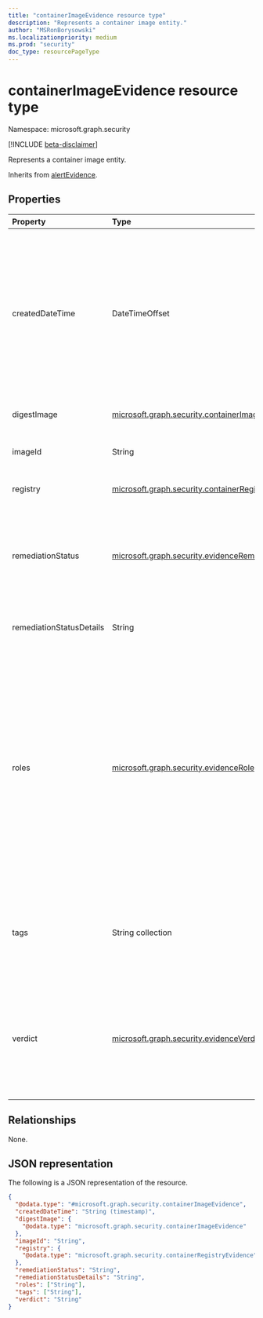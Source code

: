 ```yaml
---
title: "containerImageEvidence resource type"
description: "Represents a container image entity."
author: "MSRonBorysowski"
ms.localizationpriority: medium
ms.prod: "security"
doc_type: resourcePageType
---
```


# containerImageEvidence resource type

Namespace: microsoft.graph.security

[!INCLUDE [beta-disclaimer](../../includes/beta-disclaimer.md)]

Represents a container image entity.

Inherits from [alertEvidence](../resources/security-alertevidence.md).

## Properties

|Property|Type|Description|
|:---|:---|:---|
|createdDateTime|DateTimeOffset|The date and time when the evidence was created and added to the alert. The Timestamp type represents date and time information using ISO 8601 format and is always in UTC time. For example, midnight UTC on Jan 1, 2014 is `2014-01-01T00:00:00Z`. Inherited from [alertEvidence](../resources/security-alertevidence.md). |
|digestImage|[microsoft.graph.security.containerImageEvidence](./security-containerimageevidence.md)|The digest image entity, in case this is a tag image.|
|imageId|String|The unique identifier for the container image entity.|
|registry|[microsoft.graph.security.containerRegistryEvidence](./security-containerregistryevidence.md)|The container registry for this image.|
|remediationStatus|[microsoft.graph.security.evidenceRemediationStatus](../resources/security-alertevidence.md#evidenceremediationstatus-values)|Status of the remediation action taken. The possible values are: `none`, `remediated`, `prevented`, `blocked`, `notFound`, `unknownFutureValue`. Inherited from [alertEvidence](../resources/security-alertevidence.md).|
|remediationStatusDetails|String|Details about the remediation status. Inherited from [alertEvidence](../resources/security-alertevidence.md).|
|roles|[microsoft.graph.security.evidenceRole](../resources/security-alertevidence.md#evidencerole-values) collection|One or more roles that an evidence entity represents in an alert. For example, an IP address that is associated with an attacker has the evidence role `Attacker`. Possible values are: `unknown`, `contextual`, `scanned`, `source`, `destination`, `created`, `added`, `compromised`, `edited`, `attacked`, `attacker`, `commandAndControl`, `loaded`, `suspicious`, `policyViolator`, `unknownFutureValue`. Inherited from [alertEvidence](../resources/security-alertevidence.md).|
|tags|String collection|Array of custom tags associated with an evidence instance. For example, to denote a group of devices or high value assets. Inherited from [alertEvidence](../resources/security-alertevidence.md).|
|verdict|[microsoft.graph.security.evidenceVerdict](../resources/security-alertevidence.md#evidenceverdict-values)|The decision reached by automated investigation. The possible values are: `unknown`, `suspicious`, `malicious`, `noThreatsFound`, `unknownFutureValue`. Inherited from [alertEvidence](../resources/security-alertevidence.md).|

## Relationships

None.

## JSON representation

The following is a JSON representation of the resource.
<!-- {
  "blockType": "resource",
  "@odata.type": "microsoft.graph.security.containerImageEvidence"
}
-->
``` json
{
  "@odata.type": "#microsoft.graph.security.containerImageEvidence",
  "createdDateTime": "String (timestamp)",
  "digestImage": {
    "@odata.type": "microsoft.graph.security.containerImageEvidence"
  },
  "imageId": "String",
  "registry": {
    "@odata.type": "microsoft.graph.security.containerRegistryEvidence"
  },
  "remediationStatus": "String",
  "remediationStatusDetails": "String",
  "roles": ["String"],
  "tags": ["String"],
  "verdict": "String"
}
```
